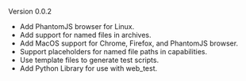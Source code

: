 Version 0.0.2
 - Add PhantomJS browser for Linux.
 - Add support for named files in archives.
 - Add MacOS support for Chrome, Firefox, and PhantomJS browser.
 - Support placeholders for named file paths in capabilities.
 - Use template files to generate test scripts.
 - Add Python Library for use with web_test.
